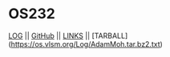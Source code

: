 # OS232

[LOG](TXT/mylog.txt) || [GitHub](https://github.com/AdamMoh) || [LINKS](LINKS/) || [TARBALL] (https://os.vlsm.org/Log/AdamMoh.tar.bz2.txt)
